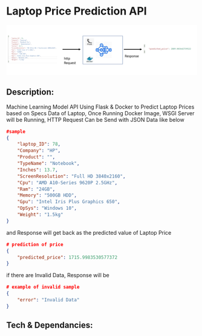 # Laptop Price Prediction API

![](imgs/model-api.PNG)

## Description:

Machine Learning Model API Using Flask & Docker to Predict Laptop Prices based on Specs Data of Laptop, Once Running Docker Image, WSGI Server will be Running, HTTP Request Can be Send with JSON Data like below
```json
#sample
{
    "laptop_ID": 78,
    "Company": "HP",
    "Product": "",
    "TypeName": "Notebook",
    "Inches": 13.7,
    "ScreenResolution": "Full HD 3840x2160",
    "Cpu": "AMD A10-Series 9620P 2.5GHz",
    "Ram": "24GB",
    "Memory": "500GB HDD",
    "Gpu": "Intel Iris Plus Graphics 650",
    "OpSys": "Windows 10",
    "Weight": "1.5kg"
}
```
and Response will get back as the predicted value of Laptop Price 
```json
# prediction of price
{
    "predicted_price": 1715.9983530577372
}
```
if there are Invalid Data, Response will be 
```json
# example of invalid sample
{
    "error": "Invalid Data"
}
```

## Tech & Dependancies: